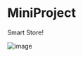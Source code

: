 # MiniProject
Smart Store!

![image](https://github.com/arjunprabhakar/Main-Project/assets/95228145/87d788a1-d0ec-4db9-ba98-bcdcd22e0321)
